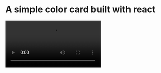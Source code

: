 # A simple color card built with react

![image](https://s3.amazonaws.com/img0.recordit.co/2UvOkpBSev.mp4?AWSAccessKeyId=AKIAINSRFOQXTN4DT46A&Expires=1504888775&Signature=2YoMWNUOQ1gBE83ahgNly1GavYs%3D.gif "Color card in action")

